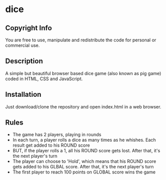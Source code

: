 # dice
## Copyright Info
You are free to use, manipulate and redistribute the code for personal or commercial use.
## Description
A simple but beautiful browser based dice game (also known as pig game) coded in HTML, CSS and JavaScript.
## Installation
Just download/clone the repository and open index.html in a web browser.
## Rules
- The game has 2 players, playing in rounds
- In each turn, a player rolls a dice as many times as he whishes. Each result get added to his ROUND score
- BUT, if the player rolls a 1, all his ROUND score gets lost. After that, it's the next player's turn
- The player can choose to 'Hold', which means that his ROUND score gets added to his GLBAL score. After that, it's the next player's turn
- The first player to reach 100 points on GLOBAL score wins the game
